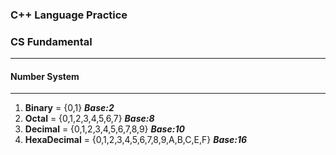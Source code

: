 ### C++ Language Practice

### CS Fundamental
-----------------------

#### Number System
-----------------------
1. **Binary** = {0,1} ***Base:2***
2. **Octal** = {0,1,2,3,4,5,6,7} ***Base:8***
3. **Decimal** = {0,1,2,3,4,5,6,7,8,9} ***Base:10***
4. **HexaDecimal** = {0,1,2,3,4,5,6,7,8,9,A,B,C,E,F} ***Base:16*** 


